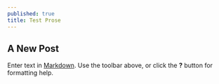 ```yaml
---
published: true
title: Test Prose
---
```


## A New Post

Enter text in [Markdown](http://daringfireball.net/projects/markdown/). Use the toolbar above, or click the **?** button for formatting help.
